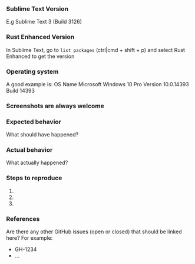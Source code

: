 ### Sublime Text Version
E.g
Sublime Text 3 (Build 3126)

### Rust Enhanced Version
In Sublime Text, go to `list packages` (ctrl|cmd + shift + p) and select Rust Enhanced to get the version

### Operating system
A good example is:
OS Name	Microsoft Windows 10 Pro
Version	10.0.14393 Build 14393

### Screenshots are always welcome

### Expected behavior
What should have happened?

### Actual behavior
What actually happened?

### Steps to reproduce
1.
2.
3.

### References
Are there any other GitHub issues (open or closed) that should be linked here?
For example:
- GH-1234
- ...
